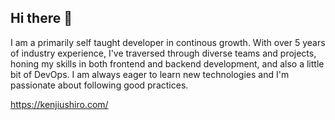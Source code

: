 ## Hi there 👋

I am a primarily self taught developer in continous growth. With over 5
years of industry experience, I've traversed through diverse teams and
projects, honing my skills in both frontend and backend development, and
also a little bit of DevOps. I am always eager to learn new technologies
and I'm passionate about following good practices.

https://kenjiushiro.com/
